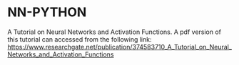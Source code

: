 # NN-PYTHON
A Tutorial on Neural Networks  and  Activation Functions. 
A pdf version of this tutorial can accessed from the following link:
https://www.researchgate.net/publication/374583710_A_Tutorial_on_Neural_Networks_and_Activation_Functions
